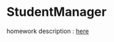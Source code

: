 # StudentManager

homework description : [here](https://github.com/njuics/sa-2021/wiki/%E4%BD%9C%E4%B8%9A)
